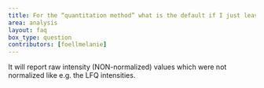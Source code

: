 ```yaml
---
title: For the “quantitation method” what is the default if I just leave it as “None”? Label free?
area: analysis
layout: faq
box_type: question
contributors: [foellmelanie]
---
```



It will report raw intensity (NON-normalized) values which were not normalized like e.g. the LFQ intensities.

